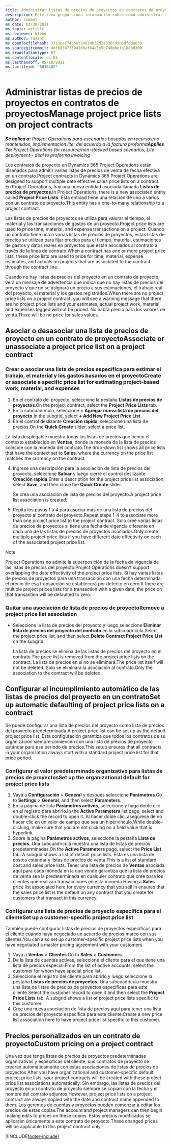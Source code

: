 ```yaml
---
title: Administrar listas de precios de proyectos en contratos de proyectos
description: Este tema proporciona información sobre cómo administrar listas de precios de proyectos en contratos de proyectos.
author: rumant
ms.date: 03/30/2021
ms.topic: article
ms.reviewer: kfend
ms.author: rumant
ms.openlocfilehash: 3313eef74b5e7a0624b32d2a336cd986dfdda839
ms.sourcegitcommit: 40f68387f594180af64a5e5c748b6efa188bd300
ms.translationtype: HT
ms.contentlocale: es-ES
ms.lasthandoff: 05/10/2021
ms.locfileid: "6010402"
---
```

# <a name="manage-project-price-lists-on-project-contracts"></a><span data-ttu-id="cd4ab-103">Administrar listas de precios de proyectos en contratos de proyectos</span><span class="sxs-lookup"><span data-stu-id="cd4ab-103">Manage project price lists on project contracts</span></span>

<span data-ttu-id="cd4ab-104">_**Se aplica a:** Project Operations para escenarios basados en recursos/no mantenidos, implementación lite: del acuerdo a la factura proforma_</span><span class="sxs-lookup"><span data-stu-id="cd4ab-104">_**Applies To:** Project Operations for resource/non-stocked based scenarios, Lite deployment - deal to proforma invoicing_</span></span>

<span data-ttu-id="cd4ab-105">Los contratos de proyecto en Dynamics 365 Project Operations están diseñados para admitir varias listas de precios de venta de fecha efectiva en un contrato.</span><span class="sxs-lookup"><span data-stu-id="cd4ab-105">Project contracts in Dynamics 365 Project Operations are designed to support multiple date effective sales price lists on a contract.</span></span> <span data-ttu-id="cd4ab-106">En Project Operations, hay una nueva entidad asociada llamada **Listas de precios de proyectos**.</span><span class="sxs-lookup"><span data-stu-id="cd4ab-106">In Project Operations, there is a new associated entity called **Project Price Lists**.</span></span> <span data-ttu-id="cd4ab-107">Esta entidad tiene una relación de uno a varios con un contrato de proyecto.</span><span class="sxs-lookup"><span data-stu-id="cd4ab-107">This entity has a one-to-many relationship to a project contract.</span></span>

<span data-ttu-id="cd4ab-108">Las listas de precios de proyectos se utiliza para valorar el tiempo, el material y las transacciones de gastos de un proyecto.</span><span class="sxs-lookup"><span data-stu-id="cd4ab-108">Project price lists are used to price time, material, and expense transactions on a project.</span></span> <span data-ttu-id="cd4ab-109">Cuando un contrato tiene una o varias listas de precios de proyectos, estas listas de precios se utilizan para fijar precios para el tiempo, material, estimaciones de gastos y datos reales en proyectos que están asociados al contrato a través de la línea de contrato.</span><span class="sxs-lookup"><span data-stu-id="cd4ab-109">When a contract has one or more project price lists, these price lists are used to price for time, material, expense estimates, and actuals on projects that are associated to the contract through the contract line.</span></span>

<span data-ttu-id="cd4ab-110">Cuando no hay listas de precios del proyecto en un contrato de proyecto, verá un mensaje de advertencia que indica que no hay listas de precios del proyecto y que no se asignará un precio a sus estimaciones, el trabajo real del proyecto, el material y los gastos registrados.</span><span class="sxs-lookup"><span data-stu-id="cd4ab-110">When there are no project price lists on a project contract, you will see a warning message that there are no project price lists and your estimates, actual project work, material, and expenses logged will not be priced.</span></span> <span data-ttu-id="cd4ab-111">No habrá precio para los valores de venta.</span><span class="sxs-lookup"><span data-stu-id="cd4ab-111">There will be no price for sales values.</span></span>

## <a name="associate-or-unassociate-a-project-price-list-on-a-project-contract"></a><span data-ttu-id="cd4ab-112">Asociar o desasociar una lista de precios de proyecto en un contrato de proyecto</span><span class="sxs-lookup"><span data-stu-id="cd4ab-112">Associate or unassociate a project price list on a project contract</span></span>

### <a name="create-or-associate-a-specific-price-list-for-estimating-project-based-work-material-and-expenses"></a><span data-ttu-id="cd4ab-113">Crear o asociar una lista de precios específica para estimar el trabajo, el material y los gastos basados en el proyecto</span><span class="sxs-lookup"><span data-stu-id="cd4ab-113">Create or associate a specific price list for estimating project-based work, material, and expenses</span></span>

1. <span data-ttu-id="cd4ab-114">En el contrato del proyecto, seleccione la pestaña **Listas de precios de proyectos**.</span><span class="sxs-lookup"><span data-stu-id="cd4ab-114">On the project contract, select the **Project Price Lists** tab.</span></span>
2. <span data-ttu-id="cd4ab-115">En la subcuadrícula, seleccione **+ Agregar nueva lista de precios del proyecto**.</span><span class="sxs-lookup"><span data-stu-id="cd4ab-115">In the subgrid, select **+ Add New Project Price List**.</span></span>
3. <span data-ttu-id="cd4ab-116">En el control deslizante **Creación rápida**, seleccione una lista de precios.</span><span class="sxs-lookup"><span data-stu-id="cd4ab-116">On the **Quick Create** slider, select a price list.</span></span> 

  <span data-ttu-id="cd4ab-117">La lista desplegable muestra todas las listas de precios que tienen el contexto establecido en **Ventas**, donde la moneda de la lista de precios coincide con la moneda del contrato.</span><span class="sxs-lookup"><span data-stu-id="cd4ab-117">The drop-down list shows all price lists that have the context set to **Sales**, where the currency on the price list matches the currency on the contract.</span></span>
  
4. <span data-ttu-id="cd4ab-118">Ingrese una descripción para la asociación de lista de precios del proyecto, seleccione **Salvar** y luego cierre el control deslizante **Creación rápida**.</span><span class="sxs-lookup"><span data-stu-id="cd4ab-118">Enter a description for the project price list association, select **Save**, and then close the **Quick Create** slider.</span></span>

   <span data-ttu-id="cd4ab-119">Se crea una asociación de lista de precios del proyecto.</span><span class="sxs-lookup"><span data-stu-id="cd4ab-119">A project price list association is created.</span></span>
   
5. <span data-ttu-id="cd4ab-120">Repita los pasos 1 a 4 para asociar más de una lista de precios del proyecto al contrato del proyecto.</span><span class="sxs-lookup"><span data-stu-id="cd4ab-120">Repeat steps 1-4 to associate more than one project price list to the project contract.</span></span> <span data-ttu-id="cd4ab-121">Solo cree varias listas de precios de proyectos si tiene una fecha de vigencia diferente en cada una de las listas de precios de proyectos asociados.</span><span class="sxs-lookup"><span data-stu-id="cd4ab-121">Only create multiple project price lists if you have different date effectivity on each of the associated project price list.</span></span>

> [!NOTE]
> <span data-ttu-id="cd4ab-122">Project Operations no admite la superposición de la fecha de vigencia de las listas de precios del proyecto.</span><span class="sxs-lookup"><span data-stu-id="cd4ab-122">Project Operations doesn't support overlapping the date effectivity of the project price lists.</span></span> <span data-ttu-id="cd4ab-123">Si hay varias listas de precios de proyectos para una transacción con una fecha determinada, el precio de esa transacción se establecerá por defecto en cero.</span><span class="sxs-lookup"><span data-stu-id="cd4ab-123">If there are multiple project prices lists for a transaction with a given date, the price on that transaction will be defaulted to zero.</span></span>

### <a name="remove-a-project-price-list-association"></a><span data-ttu-id="cd4ab-124">Quitar una asociación de lista de precios de proyecto</span><span class="sxs-lookup"><span data-stu-id="cd4ab-124">Remove a project price list association</span></span>

- <span data-ttu-id="cd4ab-125">Seleccione la lista de precios del proyecto y luego seleccione **Eliminar lista de precios del proyecto del contrato** en la subcuadrícula.</span><span class="sxs-lookup"><span data-stu-id="cd4ab-125">Select the project price list, and then select **Delete Contract Project Price List** on the subgrid.</span></span> 

  <span data-ttu-id="cd4ab-126">La lista de precios se elimina de las listas de precios del proyecto en el contrato.</span><span class="sxs-lookup"><span data-stu-id="cd4ab-126">The price list is removed from the project price lists on the contract.</span></span> <span data-ttu-id="cd4ab-127">La lista de precios en sí no se eliminará.</span><span class="sxs-lookup"><span data-stu-id="cd4ab-127">The price list itself will not be deleted.</span></span> <span data-ttu-id="cd4ab-128">Solo se eliminará la asociación al contrato.</span><span class="sxs-lookup"><span data-stu-id="cd4ab-128">Only the association to the contract will be deleted.</span></span>

## <a name="set-up-automatic-defaulting-of-project-price-lists-on-a-contract"></a><span data-ttu-id="cd4ab-129">Configurar el incumplimiento automático de las listas de precios del proyecto en un contrato</span><span class="sxs-lookup"><span data-stu-id="cd4ab-129">Set up automatic defaulting of project price lists on a contract</span></span>

<span data-ttu-id="cd4ab-130">Se puede configurar una lista de precios del proyecto como lista de precios del proyecto predeterminada.</span><span class="sxs-lookup"><span data-stu-id="cd4ab-130">A project price list can be set up as the default project price list.</span></span> <span data-ttu-id="cd4ab-131">Esta configuración garantiza que todos los contratos de su organización siempre comiencen con una lista de precios de proyecto estándar para ese período de precios.</span><span class="sxs-lookup"><span data-stu-id="cd4ab-131">This setup ensures that all contracts in your organization always start with a standard project price list for that price period.</span></span>

### <a name="set-up-the-organizational-default-for-project-price-lists"></a><span data-ttu-id="cd4ab-132">Configurar el valor predeterminado organizativo para listas de precios de proyectos</span><span class="sxs-lookup"><span data-stu-id="cd4ab-132">Set up the organizational default for project price lists</span></span>

1. <span data-ttu-id="cd4ab-133">Vaya a **Configuración** > **General** y después seleccione **Parámetros**.</span><span class="sxs-lookup"><span data-stu-id="cd4ab-133">Go to **Settings** > **General**, and then select **Parameters**.</span></span>
2. <span data-ttu-id="cd4ab-134">En la página de lista **Parámetros activos**, seleccione y haga doble clic en el registro para abrirlo.</span><span class="sxs-lookup"><span data-stu-id="cd4ab-134">In the **Active Parameters** list page, select and double-click the record to open it.</span></span> <span data-ttu-id="cd4ab-135">Al hacer doble clic, asegúrese de no hacer clic en un valor de campo que sea un hipervínculo.</span><span class="sxs-lookup"><span data-stu-id="cd4ab-135">While double–clicking, make sure that you are not clicking on a field value that is hyperlink.</span></span> 
3. <span data-ttu-id="cd4ab-136">Sobre la página **Parámetros activos**, seleccione la pestaña **Lista de precios**. Una subcuadrícula muestra una lista de listas de precios predeterminadas.</span><span class="sxs-lookup"><span data-stu-id="cd4ab-136">On the **Active Parameters** page, select the **Price List** tab. A subgrid shows a list of default price lists.</span></span> <span data-ttu-id="cd4ab-137">Esta es una lista de costos estándar y listas de precios de venta.</span><span class="sxs-lookup"><span data-stu-id="cd4ab-137">This is a list of standard cost and sales price lists.</span></span> <span data-ttu-id="cd4ab-138">Tener una lista de precios de **Ventas** asociada aquí para cada moneda en la que vende garantiza que la lista de precios de venta sea la predeterminada en cualquier contrato que cree para los clientes que realizan transacciones en esta moneda.</span><span class="sxs-lookup"><span data-stu-id="cd4ab-138">Having a **Sales** price list associated here for every currency that you sell in ensures that the sales price list is the default on any contract that you create for customers that transact in this currency.</span></span>

### <a name="set-up-a-customer-specific-project-price-list"></a><span data-ttu-id="cd4ab-139">Configurar una lista de precios de proyecto específica para el cliente</span><span class="sxs-lookup"><span data-stu-id="cd4ab-139">Set up a customer-specific project price list</span></span>

<span data-ttu-id="cd4ab-140">También puede configurar listas de precios de proyectos específicos para el cliente cuando haya negociado un acuerdo de precios marco con sus clientes.</span><span class="sxs-lookup"><span data-stu-id="cd4ab-140">You can also set up customer–specific project price lists when you have negotiated a master pricing agreement with your customers.</span></span>

1. <span data-ttu-id="cd4ab-141">Vaya a **Ventas** > **Clientes**.</span><span class="sxs-lookup"><span data-stu-id="cd4ab-141">Go to **Sales** > **Customers**.</span></span>
2. <span data-ttu-id="cd4ab-142">De la lista de cuentas activas, seleccione el cliente para el que tiene una lista de precios especial.</span><span class="sxs-lookup"><span data-stu-id="cd4ab-142">From the list of active accounts, select the customer for whom have special price list.</span></span>
3. <span data-ttu-id="cd4ab-143">Seleccione el registro del cliente para abrirlo y luego seleccione la pestaña **Listas de precios de proyectos**. Una subcuadrícula muestra una lista de listas de precios de proyectos específicas para este cliente.</span><span class="sxs-lookup"><span data-stu-id="cd4ab-143">Select the customer record to open it and then select the **Project Price Lists** tab. A subgrid shows a list of project price lists specific to this customer.</span></span> 
4. <span data-ttu-id="cd4ab-144">Cree una nueva asociación de lista de precios aquí para tener una lista de precios del proyecto específica para este cliente.</span><span class="sxs-lookup"><span data-stu-id="cd4ab-144">Create a new price list association here to have project price list specific to this customer.</span></span>

## <a name="custom-pricing-on-a-project-contract"></a><span data-ttu-id="cd4ab-145">Precios personalizados en un contrato de proyecto</span><span class="sxs-lookup"><span data-stu-id="cd4ab-145">Custom pricing on a project contract</span></span>

<span data-ttu-id="cd4ab-146">Una vez que tenga listas de precios de proyectos predeterminadas organizativas y específicas del cliente, sus contratos de proyecto se crearán automáticamente con estas asociaciones de listas de precios de proyectos.</span><span class="sxs-lookup"><span data-stu-id="cd4ab-146">After you have organizational and customer-specific default project price lists, your project contracts will be created with these project price list associations automatically.</span></span> <span data-ttu-id="cd4ab-147">Sin embargo, las listas de precios del proyecto en un contrato de proyecto siempre se copian con la fecha y el nombre del contrato adjuntos.</span><span class="sxs-lookup"><span data-stu-id="cd4ab-147">However, project price lists on a project contract are always copied with the date and contract name appended to them.</span></span> <span data-ttu-id="cd4ab-148">Los gerentes de cuentas y proyectos pueden comenzar a editar los precios de estas copias.</span><span class="sxs-lookup"><span data-stu-id="cd4ab-148">The account and project managers can then begin making edits to prices on these copies.</span></span> <span data-ttu-id="cd4ab-149">Estos precios modificados se aplicarán únicamente a este contrato de proyecto.</span><span class="sxs-lookup"><span data-stu-id="cd4ab-149">These changed prices will be applicable to this project contract only.</span></span>


[!INCLUDE[footer-include](../includes/footer-banner.md)]
